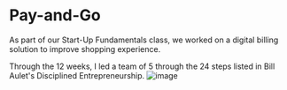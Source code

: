 # Pay-and-Go
As part of our Start-Up Fundamentals class, we worked on a digital billing solution to improve shopping experience.

Through the 12 weeks, I led a team of 5 through the 24 steps listed in Bill Aulet's Disciplined Entrepreneurship.
![image](https://user-images.githubusercontent.com/33049238/149871163-f3462b85-1e38-45ca-974f-e8198aba3298.png)

